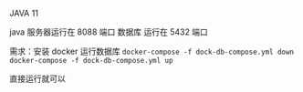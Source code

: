 JAVA 11

java 服务器运行在 8088 端口
数据库 运行在 5432 端口


需求：安装 docker
运行数据库
`docker-compose -f dock-db-compose.yml down`
`docker-compose -f dock-db-compose.yml up`

直接运行就可以
